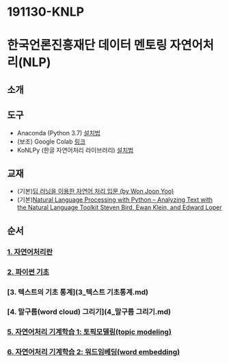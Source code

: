 # 191130-KNLP
# 한국언론진흥재단 데이터 멘토링 자연어처리(NLP)

## 소개

## 도구
* Anaconda (Python 3.7) [설치법](https://wikidocs.net/50698#1-anaconda)
* (보조) Google Colab [링크](https://colab.research.google.com/)
* KoNLPy (한글 자연어처리 라이브러리) [설치법](https://konlpy-ko.readthedocs.io/ko/v0.4.3/install/)

## 교재
* (기본)[딥 러닝을 이용한 자연어 처리 입문 (by Won Joon Yoo)](https://wikidocs.net/book/2155)
* (기본)[Natural Language Processing with Python – Analyzing Text with the Natural Language Toolkit
Steven Bird, Ewan Klein, and Edward Loper](http://www.nltk.org/book/)

## 순서
### [1. 자연어처리란](1_자연어처리란.md)

### [2. 파이썬 기초](2_파이썬기초.md)
<!-- NLTK 기반 -->

### [3. 텍스트의 기초 통계](3_텍스트 기초통계.md)
<!-- NLTK 기반 -->

### [4. 말구름(word cloud) 그리기](4_말구름 그리기.md)
<!-- 문레기 사례 기반 -->

### [5. 자연어처리 기계학습 1: 토픽모델링(topic modeling)](5_토픽모델링.md)
<!-- 새 사례 만들어야 -->

### [6. 자연어처리 기계학습 2: 워드임베딩(word embedding)](6_워드임베딩.md)
<!-- 동성애 기사 기반 -->


